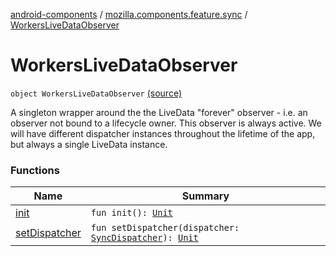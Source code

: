 [android-components](../../index.md) / [mozilla.components.feature.sync](../index.md) / [WorkersLiveDataObserver](./index.md)

# WorkersLiveDataObserver

`object WorkersLiveDataObserver` [(source)](https://github.com/mozilla-mobile/android-components/blob/master/components/feature/sync/src/main/java/mozilla/components/feature/sync/WorkManagerSyncDispatcher.kt#L49)

A singleton wrapper around the the LiveData "forever" observer - i.e. an observer not bound
to a lifecycle owner. This observer is always active.
We will have different dispatcher instances throughout the lifetime of the app, but always a
single LiveData instance.

### Functions

| Name | Summary |
|---|---|
| [init](init.md) | `fun init(): `[`Unit`](https://kotlinlang.org/api/latest/jvm/stdlib/kotlin/-unit/index.html) |
| [setDispatcher](set-dispatcher.md) | `fun setDispatcher(dispatcher: `[`SyncDispatcher`](../-sync-dispatcher/index.md)`): `[`Unit`](https://kotlinlang.org/api/latest/jvm/stdlib/kotlin/-unit/index.html) |
